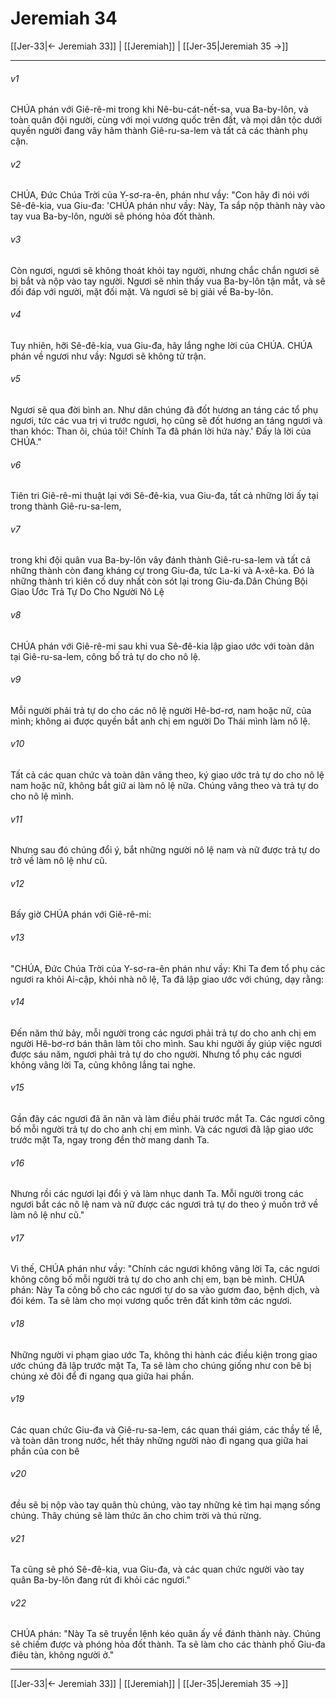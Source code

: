 # Jeremiah 34

[[Jer-33|← Jeremiah 33]] | [[Jeremiah]] | [[Jer-35|Jeremiah 35 →]]
***



###### v1 
CHÚA phán với Giê-rê-mi trong khi Nê-bu-cát-nết-sa, vua Ba-by-lôn, và toàn quân đội người, cùng với mọi vương quốc trên đất, và mọi dân tộc dưới quyền người đang vây hãm thành Giê-ru-sa-lem và tất cả các thành phụ cận. 

###### v2 
CHÚA, Đức Chúa Trời của Y-sơ-ra-ên, phán như vầy: "Con hãy đi nói với Sê-đê-kia, vua Giu-đa: 'CHÚA phán như vầy: Này, Ta sắp nộp thành này vào tay vua Ba-by-lôn, người sẽ phóng hỏa đốt thành. 

###### v3 
Còn ngươi, ngươi sẽ không thoát khỏi tay người, nhưng chắc chắn ngươi sẽ bị bắt và nộp vào tay người. Ngươi sẽ nhìn thấy vua Ba-by-lôn tận mắt, và sẽ đối đáp với người, mặt đối mặt. Và ngươi sẽ bị giải về Ba-by-lôn. 

###### v4 
Tuy nhiên, hỡi Sê-đê-kia, vua Giu-đa, hãy lắng nghe lời của CHÚA. CHÚA phán về ngươi như vầy: Ngươi sẽ không tử trận. 

###### v5 
Ngươi sẽ qua đời bình an. Như dân chúng đã đốt hương an táng các tổ phụ ngươi, tức các vua trị vì trước ngươi, họ cũng sẽ đốt hương an táng ngươi và than khóc: Than ôi, chúa tôi! Chính Ta đã phán lời hứa này.' Đấy là lời của CHÚA." 

###### v6 
Tiên tri Giê-rê-mi thuật lại với Sê-đê-kia, vua Giu-đa, tất cả những lời ấy tại trong thành Giê-ru-sa-lem, 

###### v7 
trong khi đội quân vua Ba-by-lôn vây đánh thành Giê-ru-sa-lem và tất cả những thành còn đang kháng cự trong Giu-đa, tức La-ki và A-xê-ka. Đó là những thành trì kiên cố duy nhất còn sót lại trong Giu-đa.Dân Chúng Bội Giao Ước Trả Tự Do Cho Người Nô Lệ 

###### v8 
CHÚA phán với Giê-rê-mi sau khi vua Sê-đê-kia lập giao ước với toàn dân tại Giê-ru-sa-lem, công bố trả tự do cho nô lệ. 

###### v9 
Mỗi người phải trả tự do cho các nô lệ người Hê-bơ-rơ, nam hoặc nữ, của mình; không ai được quyền bắt anh chị em người Do Thái mình làm nô lệ. 

###### v10 
Tất cả các quan chức và toàn dân vâng theo, ký giao ước trả tự do cho nô lệ nam hoặc nữ, không bắt giữ ai làm nô lệ nữa. Chúng vâng theo và trả tự do cho nô lệ mình. 

###### v11 
Nhưng sau đó chúng đổi ý, bắt những người nô lệ nam và nữ được trả tự do trở về làm nô lệ như cũ. 

###### v12 
Bấy giờ CHÚA phán với Giê-rê-mi: 

###### v13 
"CHÚA, Đức Chúa Trời của Y-sơ-ra-ên phán như vầy: Khi Ta đem tổ phụ các ngươi ra khỏi Ai-cập, khỏi nhà nô lệ, Ta đã lập giao ước với chúng, dạy rằng: 

###### v14 
Đến năm thứ bảy, mỗi người trong các ngươi phải trả tự do cho anh chị em người Hê-bơ-rơ bán thân làm tôi cho mình. Sau khi người ấy giúp việc ngươi được sáu năm, ngươi phải trả tự do cho người. Nhưng tổ phụ các ngươi không vâng lời Ta, cũng không lắng tai nghe. 

###### v15 
Gần đây các ngươi đã ăn năn và làm điều phải trước mắt Ta. Các ngươi công bố mỗi người trả tự do cho anh chị em mình. Và các ngươi đã lập giao ước trước mặt Ta, ngay trong đền thờ mang danh Ta. 

###### v16 
Nhưng rồi các ngươi lại đổi ý và làm nhục danh Ta. Mỗi người trong các ngươi bắt các nô lệ nam và nữ được các ngươi trả tự do theo ý muốn trở về làm nô lệ như cũ." 

###### v17 
Vì thế, CHÚA phán như vầy: "Chính các ngươi không vâng lời Ta, các ngươi không công bố mỗi người trả tự do cho anh chị em, bạn bè mình. CHÚA phán: Này Ta công bố cho các ngươi tự do sa vào gươm đao, bệnh dịch, và đói kém. Ta sẽ làm cho mọi vương quốc trên đất kinh tởm các ngươi. 

###### v18 
Những người vi phạm giao ước Ta, không thi hành các điều kiện trong giao ước chúng đã lập trước mặt Ta, Ta sẽ làm cho chúng giống như con bê bị chúng xẻ đôi để đi ngang qua giữa hai phần. 

###### v19 
Các quan chức Giu-đa và Giê-ru-sa-lem, các quan thái giám, các thầy tế lễ, và toàn dân trong nước, hết thảy những người nào đi ngang qua giữa hai phần của con bê 

###### v20 
đều sẽ bị nộp vào tay quân thù chúng, vào tay những kẻ tìm hại mạng sống chúng. Thây chúng sẽ làm thức ăn cho chim trời và thú rừng. 

###### v21 
Ta cũng sẽ phó Sê-đê-kia, vua Giu-đa, và các quan chức người vào tay quân Ba-by-lôn đang rút đi khỏi các ngươi." 

###### v22 
CHÚA phán: "Này Ta sẽ truyền lệnh kéo quân ấy về đánh thành này. Chúng sẽ chiếm được và phóng hỏa đốt thành. Ta sẽ làm cho các thành phố Giu-đa điêu tàn, không người ở."

***
[[Jer-33|← Jeremiah 33]] | [[Jeremiah]] | [[Jer-35|Jeremiah 35 →]]
